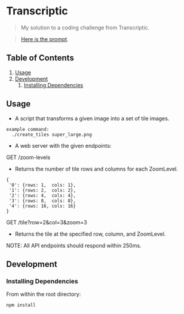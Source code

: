 # Transcriptic

> My solution to a coding challenge from Transcriptic.

> [Here is the prompt](image_tiling.md).

## Table of Contents

1. [Usage](#usage)
1. [Development](#development)
    1. [Installing Dependencies](#installing-dependencies)

## Usage

* A script that transforms a given image into a set of tile images.

```
example command:
  ./create_tiles super_large.png
```

* A web server with the given endpoints:

GET /zoom-levels

- Returns the number of tile rows and columns for each ZoomLevel.

```
{
 '0': {rows: 1,  cols: 1},
 '1': {rows: 2,  cols: 2},
 '2': {rows: 4,  cols: 4},
 '3': {rows: 8,  cols: 8},
 '4': {rows: 16, cols: 16}
}
```


GET /tile?row=2&col=3&zoom=3

- Returns the tile at the specified row, column, and ZoomLevel.


NOTE: All API endpoints should respond within 250ms.

## Development

### Installing Dependencies

From within the root directory:

```sh
npm install
```
